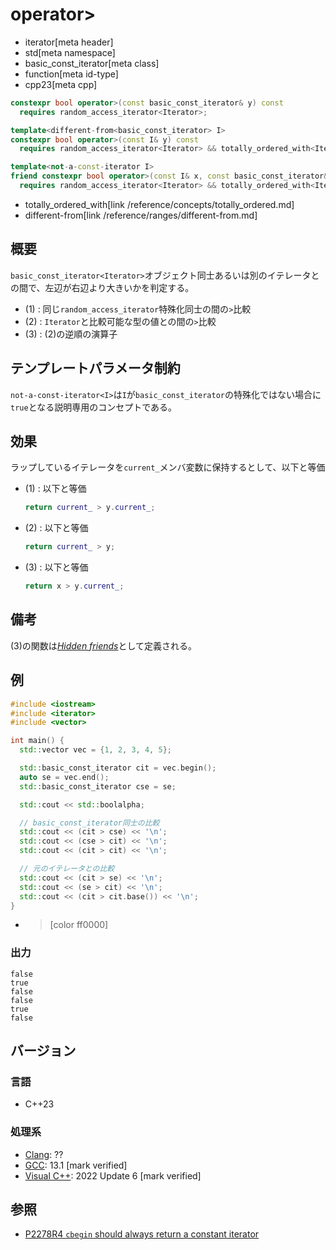 # operator>
* iterator[meta header]
* std[meta namespace]
* basic_const_iterator[meta class]
* function[meta id-type]
* cpp23[meta cpp]

```cpp
constexpr bool operator>(const basic_const_iterator& y) const
  requires random_access_iterator<Iterator>;                                        // (1)

template<different-from<basic_const_iterator> I>
constexpr bool operator>(const I& y) const
  requires random_access_iterator<Iterator> && totally_ordered_with<Iterator, I>;   // (2)

template<not-a-const-iterator I>
friend constexpr bool operator>(const I& x, const basic_const_iterator& y)
  requires random_access_iterator<Iterator> && totally_ordered_with<Iterator, I>;   // (3) 非メンバ関数
```
* totally_ordered_with[link /reference/concepts/totally_ordered.md]
* different-from[link /reference/ranges/different-from.md]

## 概要

`basic_const_iterator<Iterator>`オブジェクト同士あるいは別のイテレータとの間で、左辺が右辺より大きいかを判定する。

- (1) : 同じ`random_access_iterator`特殊化同士の間の`>`比較
- (2) : `Iterator`と比較可能な型の値との間の`>`比較
- (3) : (2)の逆順の演算子

## テンプレートパラメータ制約

`not-a-const-iterator<I>`は`I`が`basic_const_iterator`の特殊化ではない場合に`true`となる説明専用のコンセプトである。

## 効果

ラップしているイテレータを`current_`メンバ変数に保持するとして、以下と等価

- (1) : 以下と等価  
    ```cpp
    return current_ > y.current_;
    ```

- (2) : 以下と等価  
    ```cpp
    return current_ > y;
    ```

- (3) : 以下と等価  
    ```cpp
    return x > y.current_;
    ```

## 備考

(3)の関数は[*Hidden friends*](/article/lib/hidden_friends.md)として定義される。

## 例
```cpp example
#include <iostream>
#include <iterator>
#include <vector>

int main() {
  std::vector vec = {1, 2, 3, 4, 5};

  std::basic_const_iterator cit = vec.begin();
  auto se = vec.end();
  std::basic_const_iterator cse = se;

  std::cout << std::boolalpha;

  // basic_const_iterator同士の比較
  std::cout << (cit > cse) << '\n';
  std::cout << (cse > cit) << '\n';
  std::cout << (cit > cit) << '\n';

  // 元のイテレータとの比較
  std::cout << (cit > se) << '\n';
  std::cout << (se > cit) << '\n';
  std::cout << (cit > cit.base()) << '\n';
}
```
* >[color ff0000]

### 出力
```
false
true
false
false
true
false
```

## バージョン
### 言語
- C++23

### 処理系
- [Clang](/implementation.md#clang): ??
- [GCC](/implementation.md#gcc): 13.1 [mark verified]
- [Visual C++](/implementation.md#visual_cpp): 2022 Update 6 [mark verified]

## 参照

- [P2278R4 `cbegin` should always return a constant iterator](https://www.open-std.org/jtc1/sc22/wg21/docs/papers/2022/p2278r4.html)

